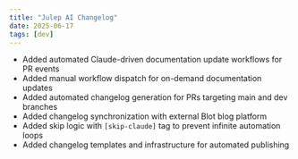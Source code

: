 ```yaml
---
title: "Julep AI Changelog"
date: 2025-06-17
tags: [dev]
---
```


- Added automated Claude-driven documentation update workflows for PR events
- Added manual workflow dispatch for on-demand documentation updates  
- Added automated changelog generation for PRs targeting main and dev branches
- Added changelog synchronization with external Blot blog platform
- Added skip logic with `[skip-claude]` tag to prevent infinite automation loops
- Added changelog templates and infrastructure for automated publishing